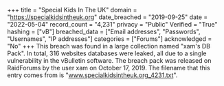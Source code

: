 +++
title = "Special Kids In The UK"
domain = "https://specialkidsintheuk.org"
date_breached = "2019-09-25"
date = "2022-05-04"
record_count = "4,231"
privacy = "Public"
Verified = "True"
hashing = ["vB"]
breached_data = ["Email addresses", "Passwords", "Usernames", "IP addresses"]
categories = ["Forums"]
acknowledged = "No"
+++
This breach was found in a large collection named "xam's DB Pack". In total, 316 websites databases were leaked, all due to a single vulnerability in the vBulletin software. The breach pack was released on RaidForums by the user xam on October 17, 2019. The filename that this entry comes from is "www.specialkidsintheuk.org_4231.txt".
